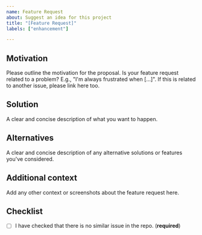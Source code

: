 ```yaml
---
name: Feature Request
about: Suggest an idea for this project
title: "[Feature Request]"
labels: ["enhancement"]

---
```


## Motivation

Please outline the motivation for the proposal.
Is your feature request related to a problem? E.g., "I'm always frustrated when [...]".
If this is related to another issue, please link here too.

## Solution

A clear and concise description of what you want to happen.

## Alternatives

A clear and concise description of any alternative solutions or features you've considered.

## Additional context

Add any other context or screenshots about the feature request here.

## Checklist

- [ ] I have checked that there is no similar issue in the repo. (**required**)
